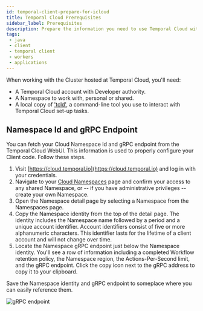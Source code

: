 ```yaml
---
id: temporal-client-prepare-for-icloud
title: Temporal Cloud Prerequisites
sidebar_label: Prerequisites
description: Prepare the information you need to use Temporal Cloud with Java Clients.
tags:
 - java
 - client
 - temporal client
 - workers
 - applications
---
```


When working with the Cluster hosted at Temporal Cloud, you'll need:

- A Temporal Cloud account with Developer authority.
- A Namespace to work with, personal or shared.
- A local copy of ['tcld'](/cloud/tcld/how-to-install-tcld), a command-line tool you use to interact with Temporal Cloud set-up tasks.

## Namespace Id and gRPC Endpoint

You can fetch your Cloud Namespace Id and gRPC endpoint from the Temporal Cloud WebUI.
This information is used to properly configure your Client code.
Follow these steps.

1. Visit [https://cloud.temporal.io](https://cloud.temporal.io) and log in with your credentials.
1. Navigate to your [Cloud Namespaces](https://cloud.temporal.io/namespaces) page and confirm your access to any shared Namespace, or -- if you have administrative privileges -- create your own Namespace.
1. Open the Namespace detail page by selecting a Namespace from the Namespaces page.
1. Copy the Namespace identity from the top of the detail page.
   The identity includes the Namespace name followed by a period and a unique account identifier.
   Account identifiers consist of five or more alphanumeric characters.
   This identifier lasts for the lifetime of a client account and will not change over time.
1. Locate the Namespace gRPC endpoint just below the Namespace identity.
   You'll see a row of information including a completed Workflow retention policy, the Namespace region, the Actions-Per-Second limit, and the gRPC endpoint.
   Click the copy icon next to the gRPC address to copy it to your clipboard.

Save the Namespace identity and gRPC endpoint to someplace where you can easily reference them.

![gRPC endpoint](/img/grpc-endpoint.png)

